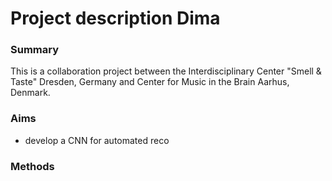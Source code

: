 


# Project description Dima

### Summary
 This is a collaboration project between  the Interdisciplinary Center "Smell & Taste" Dresden, Germany and Center for Music in the Brain Aarhus, Denmark.


### Aims

 - develop a CNN for automated reco

 


### Methods  
<!--stackedit_data:
eyJoaXN0b3J5IjpbNTIwNTI3ODI4LC0xNzY5MzIxMDgsLTcxND
YxOTc1Ml19
-->